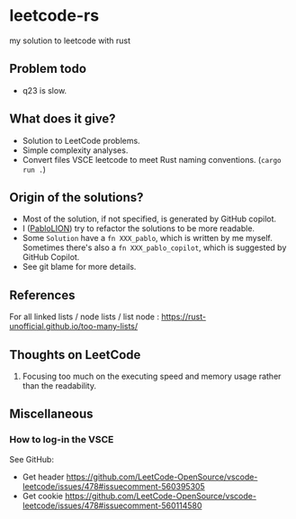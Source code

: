 # leetcode-rs

my solution to leetcode with rust

## Problem todo

- q23 is slow.

## What does it give?

- Solution to LeetCode problems.
- Simple complexity analyses.
- Convert files VSCE leetcode to meet Rust naming conventions. (`cargo run .`)

## Origin of the solutions?

- Most of the solution, if not specified, is generated by GitHub copilot.
- I ([PabloLION](https://github.com/PabloLION)) try to refactor the solutions to be more readable.
- Some `Solution` have a `fn XXX_pablo`, which is written by me myself. Sometimes there's also a `fn XXX_pablo_copilot`, which is suggested by GitHub Copilot.
- See git blame for more details.

## References

For all linked lists / node lists / list node : <https://rust-unofficial.github.io/too-many-lists/>

## Thoughts on LeetCode

1. Focusing too much on the executing speed and memory usage rather than the readability.

## Miscellaneous

### How to log-in the VSCE

See GitHub:

- Get header <https://github.com/LeetCode-OpenSource/vscode-leetcode/issues/478#issuecomment-560395305>
- Get cookie <https://github.com/LeetCode-OpenSource/vscode-leetcode/issues/478#issuecomment-560114580>

